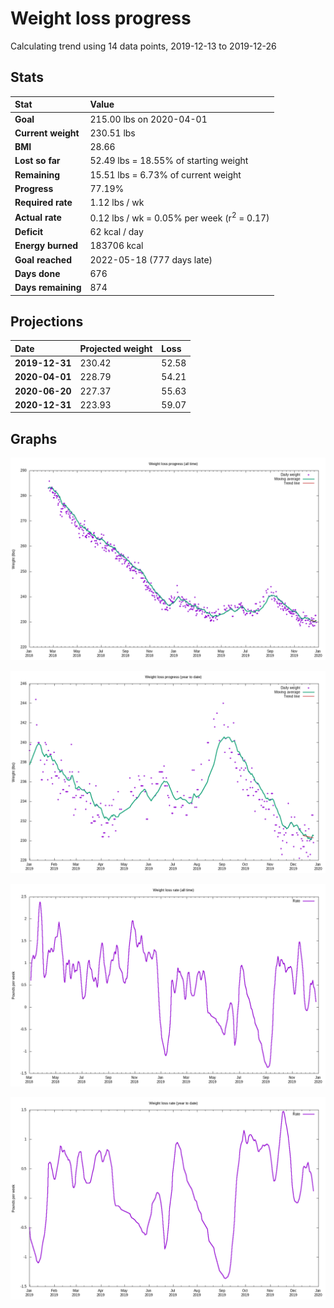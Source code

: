 # Weight loss progress

Calculating trend using 14 data points, 2019-12-13 to 2019-12-26

## Stats

Stat|Value
:-|:-
**Goal**|215.00 lbs on 2020-04-01
**Current weight**|230.51 lbs
**BMI**|28.66
**Lost so far**|52.49 lbs = 18.55% of starting weight
**Remaining**|15.51 lbs =  6.73% of current  weight
**Progress**|77.19%
**Required rate**|1.12 lbs / wk
**Actual rate**|0.12 lbs / wk = 0.05% per week  (r<sup>2</sup> = 0.17)
**Deficit**|62 kcal / day
**Energy burned**|183706 kcal
**Goal reached**|2022-05-18 (777 days late)
**Days done**|676
**Days remaining**|874

## Projections

Date|Projected weight|Loss
:-|:-|:-
**2019-12-31**|230.42|52.58
**2020-04-01**|228.79|54.21
**2020-06-20**|227.37|55.63
**2020-12-31**|223.93|59.07

## Graphs

![](weight-graph-alltime.png)

![](weight-graph-ytd.png)

![](rate-graph-alltime.png)

![](rate-graph-ytd.png)
